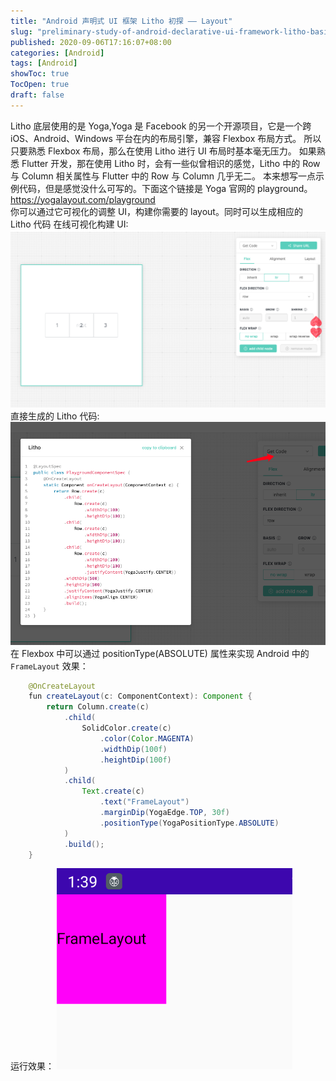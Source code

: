 ```yaml
---
title: "Android 声明式 UI 框架 Litho 初探 —— Layout"
slug: "preliminary-study-of-android-declarative-ui-framework-litho-basic-use"
published: 2020-09-06T17:16:07+08:00
categories: [Android]
tags: [Android]
showToc: true
TocOpen: true
draft: false
---
```

Litho 底层使用的是 Yoga,Yoga 是 Facebook 的另一个开源项目，它是一个跨 iOS、Android、Windows 平台在内的布局引擎，兼容 Flexbox 布局方式。
所以只要熟悉 Flexbox 布局，那么在使用 Litho 进行 UI 布局时基本毫无压力。
如果熟悉 Flutter 开发，那在使用 Litho 时，会有一些似曾相识的感觉，Litho 中的 Row 与 Column 相关属性与 Flutter 中的 Row 与 Column 几乎无二。
本来想写一点示例代码，但是感觉没什么可写的。下面这个链接是 Yoga 官网的 playground。   
https://yogalayout.com/playground  
你可以通过它可视化的调整 UI，构建你需要的 layout。同时可以生成相应的 Litho 代码
在线可视化构建 UI:
![](https://raw.githubusercontent.com/appdev/gallery/refs/heads/main/img/blog/blog/16467268538543844186644.png)
直接生成的 Litho 代码:
![](https://raw.githubusercontent.com/appdev/gallery/refs/heads/main/img/blog/blog/1646726854374910837438.png)
在 Flexbox 中可以通过 positionType(ABSOLUTE) 属性来实现 Android 中的 `FrameLayout` 效果：
```java
    @OnCreateLayout
    fun createLayout(c: ComponentContext): Component {
        return Column.create(c)
            .child(
                SolidColor.create(c)
                    .color(Color.MAGENTA)
                    .widthDip(100f)
                    .heightDip(100f)
            )
            .child(
                Text.create(c)
                    .text("FrameLayout")
                    .marginDip(YogaEdge.TOP, 30f)
                    .positionType(YogaPositionType.ABSOLUTE)
            )
            .build();
    }
```
运行效果： 
![](https://raw.githubusercontent.com/appdev/gallery/refs/heads/main/img/blog/blog/16467268547972346767400.png)